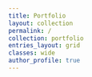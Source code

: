 ```yaml
---
title: Portfolio
layout: collection
permalink: /
collection: portfolio
entries_layout: grid
classes: wide
author_profile: true
---
```

